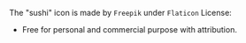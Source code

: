 The "sushi" icon is made by `Freepik` under `Flaticon` License:

* Free for personal and commercial purpose with attribution.
